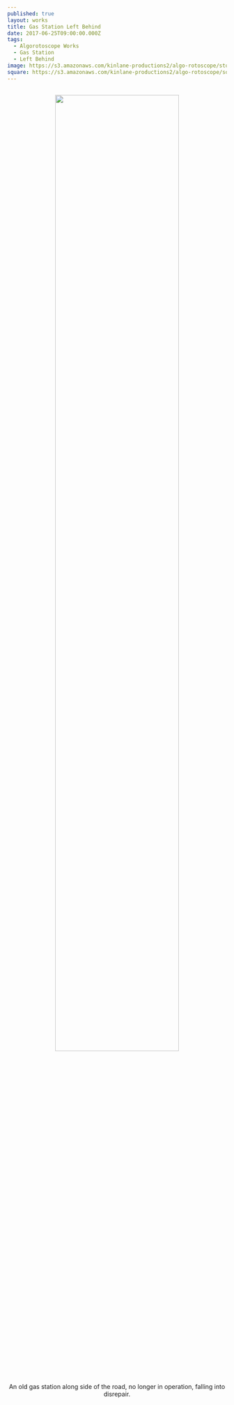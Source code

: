 ```yaml
---
published: true
layout: works
title: Gas Station Left Behind
date: 2017-06-25T09:00:00.000Z
tags:
  - Algorotoscope Works
  - Gas Station
  - Left Behind
image: https://s3.amazonaws.com/kinlane-productions2/algo-rotoscope/stories/old-gas-pumps.jpg
square: https://s3.amazonaws.com/kinlane-productions2/algo-rotoscope/square/old-gas-pumps-square.jpg
---
```

<p align="center"><img src="{{ page.image }}" width="75%" style="padding: 15px;" /></p>
<center>An old gas station along side of the road, no longer in operation, falling into disrepair.</center>
